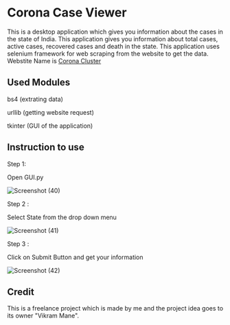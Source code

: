 # Corona Case Viewer
This is a desktop application which gives you information about the cases in the state of India. This application gives you information about total cases, active cases, recovered cases and death in the state. This application uses selenium framework for web scraping from the website to get the data. Webstite Name is <a href='https://coronaclusters.in/'>Corona Cluster</a>

## Used Modules

bs4 (extrating data)

urllib (getting website request)

tkinter (GUI of the application)

## Instruction to use

  Step 1:
  
  Open GUI.py
  
  ![Screenshot (40)](https://user-images.githubusercontent.com/69725182/127030534-b6f77cce-8d0d-4845-89db-b37d0759110c.png)
  
  Step 2 :
  
  Select State from the drop down menu 
  
  ![Screenshot (41)](https://user-images.githubusercontent.com/69725182/127030655-c482b041-db17-4e59-b046-b6b4fe59c6ac.png)

  Step 3 :
  
  Click on Submit Button and get your information
  
  ![Screenshot (42)](https://user-images.githubusercontent.com/69725182/127030808-6eb426ce-1087-4c71-a58a-bda8c95efcc9.png)


## Credit 

This is a freelance project which is made by me and the project idea goes to its owner "Vikram Mane".
